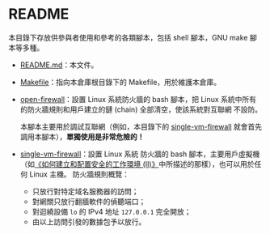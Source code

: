 # README

本目錄下存放供參與者使用和參考的各類腳本，包括 shell 腳本，GNU make 腳本等多種。

* [README.md](README.md)：本文件。
* [Makefile](Makefile)：指向本倉庫根目錄下的 Makefile，用於維護本倉庫。
* [open-firewall](open-firewall)：設置 Linux 系統防火牆的 bash 腳本，把 Linux
    系統中所有的防火牆規則和用戶建立的鏈 (chain) 全部清空，使該系統對互聯網
    不設防。

    本腳本主要用於調試互聯網（例如，本目錄下的
    [single-vm-firewall](single-vm-firewall)
    就會首先調用本腳本），**單獨使用是非常危險的！**
* [single-vm-firewall](single-vm-firewall)：設置 Linux 系統
    防火牆的 bash 腳本，主要用戶虛擬機（如[《如何建立和配置安全的工作環境
    (II)》](../HOWTOs/single-vm.md)中所描述的那樣），也可以用於任何 Linux 主機。
    防火牆規則概覽：
    * 只放行對特定域名服務器的訪問；
    * 對網關只放行翻牆軟件的偵聽端口；
    * 對迴繞設備 `lo` 的 IPv4 地址 `127.0.0.1` 完全開放；
    * 由以上訪問引發的數據包予以放行。

